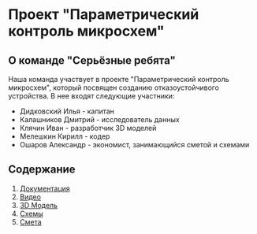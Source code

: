 # Проект "Параметрический контроль микросхем"

## О команде "Серьёзные ребята"
Наша команда участвует в проекте "Параметрический контроль микросхем", который посвящен созданию отказоустойчивого устройства. В нее входят следующие участники:
- Дидковский Илья - капитан
- Калашников Дмитрий - исследователь данных
- Клячин Иван - разработчик 3D моделей
- Мелешкин Кирилл - кодер
- Ошаров Александр - экономист, занимающийся сметой и схемами

## Содержание

1. [Документация](https://github.com/AlexanderOsharov/PredProf-2024-/tree/main/documentation)
2. [Видео](https://github.com/AlexanderOsharov/PredProf-2024-/tree/main/video)
3. [3D Модель](https://github.com/AlexanderOsharov/PredProf-2024-/tree/main/3d_model)
4. [Схемы](https://github.com/AlexanderOsharov/PredProf-2024-/tree/main/schemes)
5. [Смета](https://github.com/AlexanderOsharov/PredProf-2024-/tree/main/estimates)


